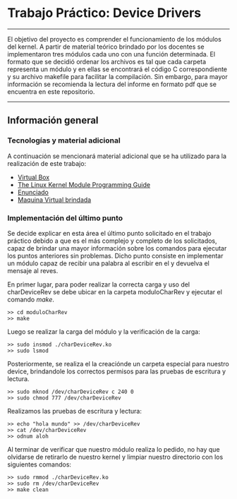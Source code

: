 # Trabajo Práctico: Device Drivers
***
El objetivo del proyecto es comprender el funcionamiento de los módulos del kernel. A partir de material teórico brindado por los docentes se implementaron 
tres módulos cada uno con una función determinada. El formato que se decidió ordenar los archivos es tal que cada carpeta representa un módulo y en ellas se encontrará
el código C correspondiente y su archivo makefile para facilitar la compilación.
Sin embargo, para mayor información se recomienda la lectura del informe en formato pdf que se encuentra en este repositorio.
***
## Información general
### Tecnologías y material adicional
A continuación se mencionará material adicional que se ha utilizado para la realización de este trabajo:
* [Virtual Box](https://drive.google.com/file/d/1okMXF12jF2ePF_8rbaLlEZFmlI-efc66/view?usp=drive_link)
* [The Linux Kernel Module Programming Guide](https://drive.google.com/file/d/13DDYExiDclWYDp4rIYGxsOYr4hiIS_rL/view?usp=sharing)
* [Enunciado](https://drive.google.com/file/d/1lO1Ny8hYwJaefI_TGdp-iXq5uT3uA_be/view?usp=sharing)
* [Maquina Virtual brindada](https://drive.google.com/file/d/1NrkzMOM3EC9-55VPpU-ZjR1VfAiyE5aF/view?usp=drive_link)

### Implementación del último punto
Se decide explicar en esta área el último punto solicitado en el trabajo práctico debido a que es el más complejo y completo de los solicitados, capaz de brindar una
mayor información sobre los comandos para ejecutar los puntos anteriores sin problemas.
Dicho punto consiste en implementar un módulo capaz de recibir una palabra al escribir en el y devuelva el mensaje al reves.

En primer lugar, para poder realizar la correcta carga y uso del charDeviceRev se debe ubicar en la carpeta moduloCharRev y ejecutar el comando *make*.
```
>> cd moduloCharRev
>> make
```
Luego se realizar la carga del módulo y la verificación de la carga:
```
>> sudo insmod ./charDeviceRev.ko
>> sudo lsmod
```
Posteriormente, se realiza el la creaciónde un carpeta especial para nuestro device, brindandole los correctos permisos para las pruebas de escritura y lectura.
```
>> sudo mknod /dev/charDeviceRev c 240 0
>> sudo chmod 777 /dev/charDeviceRev
```
Realizamos las pruebas de escritura y lectura:
```
>> echo "hola mundo" >> /dev/charDeviceRev
>> cat /dev/charDeviceRev
>> odnum aloh
```
Al terminar de verificar que nuestro módulo realiza lo pedido, no hay que olvidarse de retirarlo de nuestro kernel y limpiar nuestro directorio con los siguientes comandos:
```
>> sudo rmmod ./charDeviceRev.ko
>> sudo rm /dev/charDeviceRev
>> make clean
```
